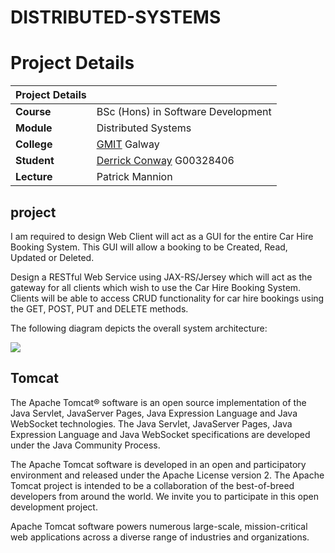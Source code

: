 # DISTRIBUTED-SYSTEMS


# Project Details<a name = "details"></a>

| Project Details   |     |
| --- | --- |
| **Course** | BSc (Hons) in Software Development  |
| **Module** |  Distributed Systems |
| **College** | [GMIT](http://www.gmit.ie/) Galway |
| **Student** | [Derrick Conway](https://www.linkedin.com/in/derrick-conway-12b81113a/) G00328406 |
| **Lecture** | Patrick Mannion |


## project

I am required to design Web Client will act as a GUI for the entire Car Hire Booking System. This GUI will allow a booking
to be Created, Read, Updated or Deleted.

Design a RESTful Web Service using JAX-RS/Jersey which will act as the gateway for all clients
which wish to use the Car Hire Booking System. Clients will be able to access CRUD functionality for
car hire bookings using the GET, POST, PUT and DELETE methods.

The following diagram depicts the overall system architecture:


![](https://user-images.githubusercontent.com/10883051/48415294-e6286700-e744-11e8-9192-33881082e14b.png)

## Tomcat



The Apache Tomcat® software is an open source implementation of the Java Servlet, JavaServer Pages, Java Expression Language and Java WebSocket technologies. The Java Servlet, JavaServer Pages, Java Expression Language and Java WebSocket specifications are developed under the Java Community Process.

The Apache Tomcat software is developed in an open and participatory environment and released under the Apache License version 2. The Apache Tomcat project is intended to be a collaboration of the best-of-breed developers from around the world. We invite you to participate in this open development project.

Apache Tomcat software powers numerous large-scale, mission-critical web applications across a diverse range of industries and organizations.
